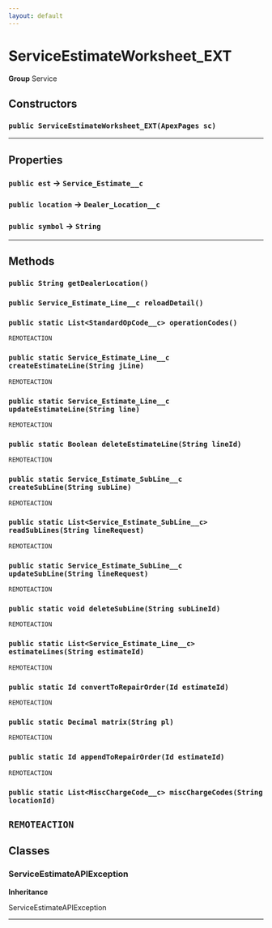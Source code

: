 ```yaml
---
layout: default
---
```

# ServiceEstimateWorksheet_EXT



**Group** Service

## Constructors
### `public ServiceEstimateWorksheet_EXT(ApexPages sc)`
---
## Properties

### `public est` → `Service_Estimate__c`


### `public location` → `Dealer_Location__c`


### `public symbol` → `String`


---
## Methods
### `public String getDealerLocation()`
### `public Service_Estimate_Line__c reloadDetail()`
### `public static List<StandardOpCode__c> operationCodes()`

`REMOTEACTION`
### `public static Service_Estimate_Line__c createEstimateLine(String jLine)`

`REMOTEACTION`
### `public static Service_Estimate_Line__c updateEstimateLine(String line)`

`REMOTEACTION`
### `public static Boolean deleteEstimateLine(String lineId)`

`REMOTEACTION`
### `public static Service_Estimate_SubLine__c createSubLine(String subLine)`

`REMOTEACTION`
### `public static List<Service_Estimate_SubLine__c> readSubLines(String lineRequest)`

`REMOTEACTION`
### `public static Service_Estimate_SubLine__c updateSubLine(String lineRequest)`

`REMOTEACTION`
### `public static void deleteSubLine(String subLineId)`

`REMOTEACTION`
### `public static List<Service_Estimate_Line__c> estimateLines(String estimateId)`

`REMOTEACTION`
### `public static Id convertToRepairOrder(Id estimateId)`

`REMOTEACTION`
### `public static Decimal matrix(String pl)`

`REMOTEACTION`
### `public static Id appendToRepairOrder(Id estimateId)`

`REMOTEACTION`
### `public static List<MiscChargeCode__c> miscChargeCodes(String locationId)`

`REMOTEACTION`
---
## Classes
### ServiceEstimateAPIException

**Inheritance**

ServiceEstimateAPIException


---
